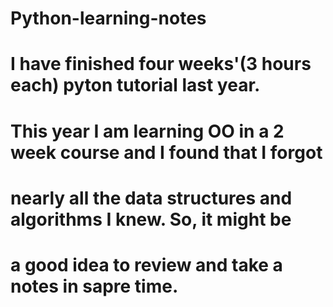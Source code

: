 # Python-learning-notes
# I have finished four weeks'(3 hours each) pyton tutorial last year.
# This year I am learning OO in a 2 week course and I found that I forgot
# nearly all the data structures and algorithms I knew. So, it might be
# a good idea to review and take a notes in sapre time.
